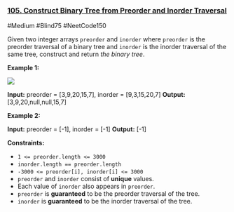 ### [105. Construct Binary Tree from Preorder and Inorder Traversal](https://leetcode.com/problems/construct-binary-tree-from-preorder-and-inorder-traversal/)

#Medium #Blind75 #NeetCode150

Given two integer arrays `preorder` and `inorder` where `preorder` is the preorder traversal of a binary tree and `inorder` is the inorder traversal of the same tree, construct and return _the binary tree_.

**Example 1:**

![](https://assets.leetcode.com/uploads/2021/02/19/tree.jpg)

**Input:** preorder = \[3,9,20,15,7\], inorder = \[9,3,15,20,7\]
**Output:** \[3,9,20,null,null,15,7\]

**Example 2:**

**Input:** preorder = \[-1\], inorder = \[-1\]
**Output:** \[-1\]

**Constraints:**

- `1 <= preorder.length <= 3000`
- `inorder.length == preorder.length`
- `-3000 <= preorder[i], inorder[i] <= 3000`
- `preorder` and `inorder` consist of **unique** values.
- Each value of `inorder` also appears in `preorder`.
- `preorder` is **guaranteed** to be the preorder traversal of the tree.
- `inorder` is **guaranteed** to be the inorder traversal of the tree.
